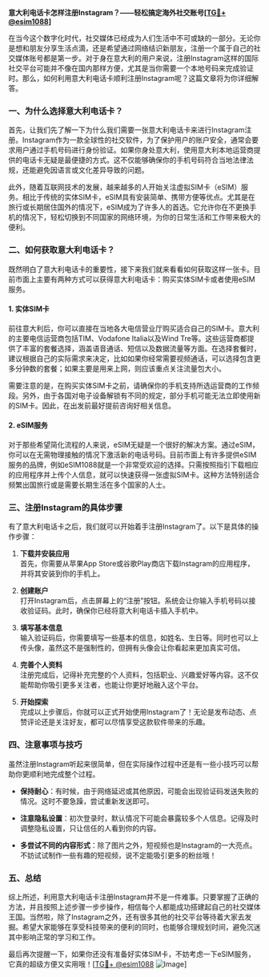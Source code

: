 **意大利电话卡怎样注册Instagram？——轻松搞定海外社交账号[[TG💪+ @esim1088](https://t.me/s/esim1088)]**

在当今这个数字化时代，社交媒体已经成为人们生活中不可或缺的一部分。无论你是想和朋友分享生活点滴，还是希望通过网络结识新朋友，注册一个属于自己的社交媒体账号都是第一步。对于身在意大利的用户来说，注册Instagram这样的国际社交平台可能并不像在国内那样方便，尤其是当你需要一个本地号码来完成验证时。那么，如何利用意大利电话卡顺利注册Instagram呢？这篇文章将为你详细解答。

### 一、为什么选择意大利电话卡？

首先，让我们先了解一下为什么我们需要一张意大利电话卡来进行Instagram注册。Instagram作为一款全球性的社交软件，为了保护用户的账户安全，通常会要求用户通过手机号码进行身份验证。如果你身处意大利，使用意大利本地运营商提供的电话卡无疑是最便捷的方式。这不仅能够确保你的手机号码符合当地法律法规，还能避免因语言或文化差异导致的问题。

此外，随着互联网技术的发展，越来越多的人开始关注虚拟SIM卡（eSIM）服务。相比于传统的实体SIM卡，eSIM具有安装简单、携带方便等优点。尤其是在旅行或长期居住国外的情况下，eSIM成为了许多人的首选。它允许你在不更换手机的情况下，轻松切换到不同国家的网络环境，为你的日常生活和工作带来极大的便利。

### 二、如何获取意大利电话卡？

既然明白了意大利电话卡的重要性，接下来我们就来看看如何获取这样一张卡。目前市面上主要有两种方式可以获得意大利电话卡：购买实体SIM卡或者使用eSIM服务。

#### 1. 实体SIM卡

前往意大利后，你可以直接在当地各大电信营业厅购买适合自己的SIM卡。意大利的主要电信运营商包括TIM、Vodafone Italia以及Wind Tre等。这些运营商都提供了丰富的套餐选择，涵盖语音通话、短信以及数据流量等方面。在选择套餐时，建议根据自己的实际需求来决定，比如如果你经常需要视频通话，可以选择包含更多分钟数的套餐；如果主要是用来上网，则应该重点关注流量包大小。

需要注意的是，在购买实体SIM卡之前，请确保你的手机支持所选运营商的工作频段。另外，由于各国对电子设备解锁有不同的规定，部分手机可能无法立即使用新的SIM卡。因此，在出发前最好提前咨询好相关信息。

#### 2. eSIM服务

对于那些希望简化流程的人来说，eSIM无疑是一个很好的解决方案。通过eSIM，你可以在无需物理接触的情况下激活新的电话号码。目前市面上有许多提供eSIM服务的品牌，例如eSIM1088就是一个非常受欢迎的选择。只需按照指引下载相应的应用程序并上传个人信息，就可以快速获得一张虚拟SIM卡。这种方法特别适合频繁出国旅行或是需要长期生活在多个国家的人士。

### 三、注册Instagram的具体步骤

有了意大利电话卡之后，我们就可以开始着手注册Instagram了。以下是具体的操作步骤：

1. **下载并安装应用**  
   首先，你需要从苹果App Store或谷歌Play商店下载Instagram的应用程序，并将其安装到你的手机上。

2. **创建账户**  
   打开Instagram后，点击屏幕上的“注册”按钮。系统会让你输入手机号码以接收验证码。此时，确保你已经将意大利电话卡插入手机中。

3. **填写基本信息**  
   输入验证码后，你需要填写一些基本的信息，如姓名、生日等。同时也可以上传头像，虽然这不是强制性的，但拥有头像会让你看起来更加真实可信。

4. **完善个人资料**  
   注册完成后，记得补充完整的个人资料，包括职业、兴趣爱好等内容。这不仅能帮助你吸引更多关注者，也能让你更好地融入这个平台。

5. **开始探索**  
   完成以上步骤后，你就可以正式开始使用Instagram了！无论是发布动态、点赞评论还是关注好友，都可以尽情享受这款软件带来的乐趣。

### 四、注意事项与技巧

虽然注册Instagram听起来很简单，但在实际操作过程中还是有一些小技巧可以帮助你更顺利地完成整个过程。

- **保持耐心**：有时候，由于网络延迟或其他原因，可能会出现验证码发送失败的情况。这时不要急躁，尝试重新发送即可。
  
- **注意隐私设置**：初次登录时，默认情况下可能会暴露较多个人信息。记得及时调整隐私设置，只让信任的人看到你的内容。
  
- **多尝试不同的内容形式**：除了图片之外，短视频也是Instagram的一大亮点。不妨试试制作一些有趣的短视频，说不定能吸引更多的粉丝哦！

### 五、总结

综上所述，利用意大利电话卡注册Instagram并不是一件难事。只要掌握了正确的方法，并且按照上述步骤一步步操作，相信每个人都能成功搭建起自己的社交媒体王国。当然啦，除了Instagram之外，还有很多其他的社交平台等待着大家去发掘。希望大家能够在享受科技带来的便利的同时，也能够合理规划时间，避免沉迷其中影响正常的学习和工作。

最后再次提醒一下，如果你还没有准备好实体SIM卡，不妨考虑一下eSIM服务，它真的超级方便又实用哦！[[TG💪+ @esim1088](https://t.me/s/esim1088) ![Image](https://i.postimg.cc/4NQfJmqS/Snipaste-2025-05-13-00-14-12.png)]